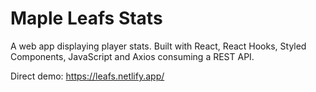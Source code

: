 <h1>Maple Leafs Stats</h1>

A web app displaying player stats. Built with React, React Hooks, Styled Components, JavaScript and Axios consuming a REST API.

Direct demo: https://leafs.netlify.app/
